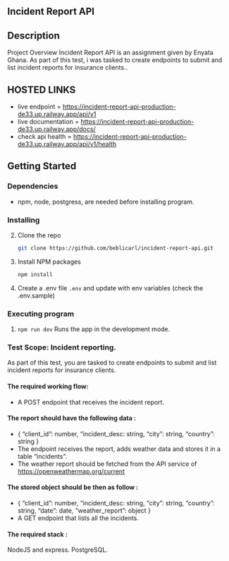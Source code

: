 ## Incident Report API

## Description

Project Overview
Incident Report API is an assignment given by Enyata Ghana. As part of this test, i was tasked to create endpoints to submit and list incident reports for insurance clients..


## HOSTED LINKS
- live endpoint = https://incident-report-api-production-de33.up.railway.app/api/v1
- live documentation = https://incident-report-api-production-de33.up.railway.app/docs/
- check api health = https://incident-report-api-production-de33.up.railway.app/api/v1/health

## Getting Started

### Dependencies

-   npm, node, postgress, are needed before installing program.

### Installing

2.  Clone the repo
    ```sh
    git clone https://github.com/beblicarl/incident-report-api.git
    ```
3.  Install NPM packages
    ```sh
    npm install
    ```
4.  Create a .env file `.env` and update with env variables (check the .env.sample)

### Executing program

1. `npm run dev`
   Runs the app in the development mode.



### Test Scope: Incident reporting.

As part of this test, you are tasked to create endpoints to submit and list incident reports for insurance clients.

#### The required working flow:
- A POST endpoint that receives the incident report.

#### The report should have the following data :
- { “client_id”: number, “incident_desc: string, “city”: string, “country”: string }
- The endpoint receives the report, adds weather data and stores it in a table “incidents”.
- The weather report should be fetched from the API service of https://openweathermap.org/current

#### The stored object should be then as follow :
- { “client_id”: number, “incident_desc: string, “city”: string, “country”: string, “date”: date, “weather_report”: object }
- A GET endpoint that lists all the incidents.

#### The required stack :
NodeJS and express.
PostgreSQL.